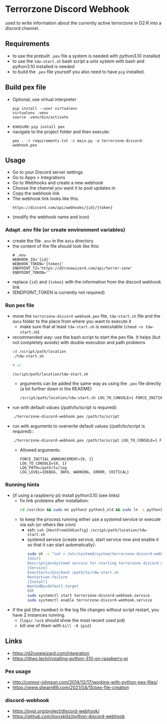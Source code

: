 # Terrorzone Discord Webhook

used to write information about the currently active terrorzone in D2:R into a discord channel.

## Requirements

- to use the prebuilt `.pex` file a system is needed with python3.10 installed
- to use the `tdw-start.sh` bash script a unix system with bash and python3.10 installed is needed
- to build the `.pex` file yourself you also need to have `pip` installed. 

## Build pex file

- Optional, use virtual interpreter
    ```commandline
    pip install --user virtualenv
    virtualenv .venv
    source .venv/bin/activate
    ```
- execute: `pip install pex`
- navigate to the project folder and then execute:
    ```commandline
    pex . -r requirements.txt -c main.py -o terrorzone-discord-webhook.pex
    ```

## Usage


- Go to your Discord server settings
- Go to Apps > Integrations
- Go to Webhooks and create a new webhook
- Choose the channel you want it to post updates in
- Copy the webhook link
- The webhook link looks like this.
    ```url
    https://discord.com/api/webhooks/{id}/{token}
    ```
- (modify the webhook name and icon)

### Adapt .env file (or create environment variables)

- create the file `.env` in the `data` directory
- the content of the file should look like this:
    ```commandline
    # .env
    WEBHOOK_ID='{id}'
    WEBHOOK_TOKEN='{token}'
    ENDPOINT_TZ='https://d2runewizard.com/api/terror-zone'
    ENDPOINT_TOKEN=''
    ```
- replace `{id}` and `{token}` with the information from the discord webhook link
- (ENDPOINT_TOKEN is currently not required)

### Run pex file

- move the `terrorzone-discord-webhook.pex` file, `tdw-start.sh` file and the `data` folder to the place from where you want to execute it
  - make sure that at least `tdw-start.sh` is executable (`chmod +x tdw-start.sh`)
- recommended way: use the bash script to start the pex file. It helps (but not completely avoids) with double execution and path problems
  ```bash
  cd /script/path/location
  ./tdw-start.sh
  
  # or
  
  /script/path/location/tdw-start.sh 
  ```
  - arguments can be added the same way as using the `.pex` file directly (a bit further down in the README)
    ```bash
    /script/path/location/tdw-start.sh LOG_TO_CONSOLE=1 FORCE_INITIAL_ANNOUNCEMENT=1 {...}
    ``` 
- run with default values (/path/to/script is required): 
    ```bash
    ./terrorzone-discord-webhook.pex /path/to/script
    ```
- run with arguments to overwrite default values (/path/to/script is required):: 
    ```bash
    ./terrorzone-discord-webhook.pex /path/to/script LOG_TO_CONSOLE=1 FORCE_INITIAL_ANNOUNCEMENT=1 {...}
    ```
  - Allowed arguments:   
    ```
    FORCE_INITIAL_ANNOUNCEMENT={0, 1}
    LOG_TO_CONSOLE={0, 1}
    LOG_PATH=/path/to/log
    LOG_LEVEL={DEBUG, INFO, WARNING, ERROR, CRITICAL}
    ```

### Running hints

- (if using a raspberry pi) install python3.10 (see links)
  - fix link problems after installation:
    ```bash
    cd /usr/bin && sudo mv python3 python3_old && sudo ln -s python3.9 python3
    ```
  - to keep the process running either use a systemd service or execute via ssh (or others like cron)
    - ssh: `ssh {HostFromSSHConfig} /script/path/location/tdw-start.sh`
    - systemd service (create service, start service now and enable it so that it can start automatically):
      ```bash
      sudo sh -c "cat > /etc/systemd/system/terrorzone-discord-webhook.service" << EOF
      [Unit]
      Description=Systemd service for starting terrorzone discord webhook at startup
      [Service]
      ExecStart=/bin/bash /path/to/tdw-start.sh
      Restart=on-failure
      [Install]
      WantedBy=default.target
      EOF
      sudo systemctl start terrorzone-discord-webhook.service
      sudo systemctl enable terrorzone-discord-webhook.service
      ```
- if the pid (the number) in the log file changes without script restart, you have 2 instances running.
  - (`logs/.lock` should show the most recent used pid)
  - kill one of them with `kill -9 {pid}`

## Links

- https://d2runewizard.com/integration
- https://itheo.tech/installing-python-310-on-raspberry-pi

### Pex usage

- http://connor-johnson.com/2014/12/17/working-with-python-pex-files/
- https://www.shearn89.com/2021/04/15/pex-file-creation

### discord-webhook

- https://pypi.org/project/discord-webhook/
- https://github.com/lovvskillz/python-discord-webhook
